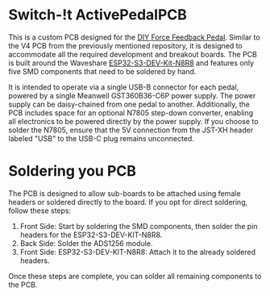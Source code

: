 # Switch-!t ActivePedalPCB
This is a custom PCB designed for the [DIY Force Feedback Pedal](https://github.com/ChrGri/DIY-Sim-Racing-FFB-Pedal). Similar to the V4 PCB from the previously mentioned repository, it is designed to accommodate all the required development and breakout boards. The PCB is built around the Waveshare [ESP32-S3-DEV-Kit-N8R8](https://www.waveshare.com/wiki/ESP32-S3-DEV-KIT-N8R8) and features only five SMD components that need to be soldered by hand.

It is intended to operate via a single USB-B connector for each pedal, powered by a single Meanwell GST360B36-C6P power supply. The power supply can be daisy-chained from one pedal to another. Additionally, the PCB includes space for an optional N7805 step-down converter, enabling all electronics to be powered directly by the power supply. If you choose to solder the N7805, ensure that the 5V connection from the JST-XH header labeled "USB" to the USB-C plug remains unconnected.

# Soldering you PCB
The PCB is designed to allow sub-boards to be attached using female headers or soldered directly to the board. If you opt for direct soldering, follow these steps:
1. Front Side: Start by soldering the SMD components, then solder the pin headers for the ESP32-S3-DEV-KIT-N8R8.
2. Back Side: Solder the ADS1256 module.
3. Front Side: ESP32-S3-DEV-KIT-N8R8: Attach it to the already soldered headers.
   
Once these steps are complete, you can solder all remaining components to the PCB.
